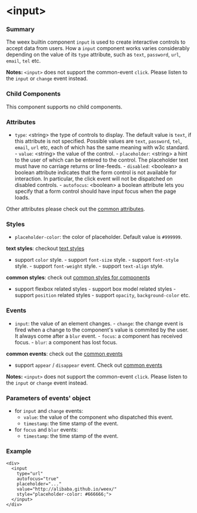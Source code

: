 # &lt;input&gt;

### Summary

The weex builtin component ``input`` is used to create interactive controls
to accept data from users. How a ``input`` component works varies
considerably depending on the value of its ``type`` attribute, such as
``text``, ``password``, ``url``, ``email``, ``tel`` etc.

**Notes:** `<input>` does not support the common-event `click`. Please listen to the `input` or `change` event instead.

### Child Components

This component supports no child components.

### Attributes

- `type`: &lt;string&gt; the type of controls to display. The default value
is ``text``, if this attribute is not specified. Possible values are
``text``, ``password``, ``tel``, ``email``, ``url`` etc, each of which has
the same meaning with w3c standard.  - `value`: &lt;string&gt; the value of
the control.  - `placeholder`: &lt;string&gt; a hint to the user of which
can be entered to the control. The placeholder text must have no carriage
returns or line-feeds.  - `disabled`: &lt;boolean&gt; a boolean attribute
indicates that the form control is not available for interaction. In
particular, the click event will not be dispatched on disabled controls.  -
`autofocus`: &lt;boolean&gt; a boolean attribute lets you specify that a
form control should have input focus when the page loads.

Other attributes please check out the [common
attributes](../references/common-attrs.md).

### Styles

- `placeholder-color`: the color of placeholder. Default value is
``#999999``.

**text styles**: checkout [text styles](../references/text-style.md)

- support `color` style.  - support `font-size` style.  - support
`font-style` style.  - support `font-weight` style.  - support `text-align`
style.


**common styles**: check out [common styles for components](../references/common-style.md)

- support flexbox related styles - support box model related styles -
support ``position`` related styles - support ``opacity``,
``background-color`` etc.

### Events

- `input`: the value of an element changes.  - `change`: the change event is
fired when a change to the component's value is commited by the user. It
always come after a ``blur`` event.  - `focus`: a component has received
focus.  - `blur`: a component has lost focus.

**common events**: check out the [common events](../references/common-event.md)

- support `appear` / `disappear` event. Check out [common
events](../references/common-event.md)

**Notes:** `<input>` does not support the common-event `click`. Please listen to the `input` or `change` event instead.

### Parameters of events' object

- for ``input`` and ``change`` events:
  - `value`: the value of the component who dispatched this event.
  - `timestamp`: the time stamp of the event.
- for ``focus`` and ``blur`` events:
  - `timestamp`: the time stamp of the event.

### Example

```
<div>
  <input
    type="url"
    autofocus="true"
    placeholder="..."
    value="http://alibaba.github.io/weex/"
    style="placeholder-color: #666666;">
  </input>
</div>
```
